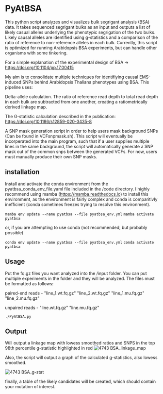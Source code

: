 # PyAtBSA
This python script analyzes and visualizes bulk segrigant analysis (BSA) data. It takes sequenced segrigant bulks as an input and outputs 
a list of likely casual alleles underlying the phenotypic segrigation of the two bulks. Likely causal alleles are identified using g-statistics and a
comparison of the ratio of reference to non-reference alleles in each bulk. Currently, this script is optimized for running Arabidopsis BSA experiments, but can handle 
other organisms with some tinkering.   

For a simple explanation of the experimental design of BSA -> https://doi.org/10.1104/pp.17.00415 

My aim is to consolidate multiple techniques for identifiying causal EMS-induced SNPs behind Arabidopsis Thaliana phenotypes 
using BSA. This pipeline uses:

  Delta-allele calculation. The ratio of reference read depth to total read depth in each bulk are subtracted from one another, creating a ratiometrically derived linkage map.
  
  The G-statistic calculation described in the publication: https://doi.org/10.1186/s12859-020-3435-8
  
  A SNP mask generation script in order to help users mask background SNPs (Can be found in VCFsnpmask.sh). 
  This script will eventually be incorperated into the main  program, such that if a user supplies multiple lines in the same background, 
  the script will automatically generate a SNP mask out of the common snps between the generated VCFs. For now, users must manually produce their own SNP masks. 

## installation
Install and activate the conda environment from the pyatbsa_conda_env_file.yaml file included in the /code directory. I highly recommend using mamba (https://mamba.readthedocs.io) to install this environment, as the environment is fairly complex and conda is comparitivly inefficient (conda sometimes freezes trying to resolve this environment). 

`mamba env update --name pyatbsa --file pyatbsa_env.yml`
`mamba activate pyatbsa`

or, if you are attempting to use conda (not recommended, but probably possible)

`conda env update --name pyatbsa --file pyatbsa_env.yml`
`conda activate pyatbsa`

## Usage
Put the fq.gz files you want analyzed into the /input folder. You can put multiple experiments in the folder and they will be analyzed. 
The files must be formatted as follows:

  paired-end reads - "line_1.wt.fq.gz" "line_2.wt.fq.gz" "line_1.mu.fq.gz" "line_2.mu.fq.gz"

  unpaired reads - "line.wt.fq.gz" "line.mu.fq.gz" 

 `./PyAtBSA.py` 

## Output

Will output a linkage map with lowess smoothed ratios and SNPS in the top 98th percentile g-statistic highlighted in red
![4743 BSA_linkage_map](https://github.com/TeaShull/PyAtBSA/assets/125574642/e5979fc8-7310-4a00-acec-5bde5c8aaf5c)

Also, the script will output a graph of the calculated g-statistics, also lowess smoothed. 

![4743 BSA_g-stat](https://github.com/TeaShull/PyAtBSA/assets/125574642/2f1a7ff2-0eda-4258-bbbc-d6a2895997c4)


finally, a table of the likely candidates will be created, which should contain your mutation of interest. 



